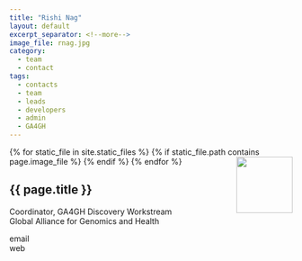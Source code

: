```yaml
---
title: "Rishi Nag"
layout: default
excerpt_separator: <!--more-->
image_file: rnag.jpg
category:
  - team
  - contact
tags:
  - contacts
  - team
  - leads
  - developers
  - admin
  - GA4GH
---
```


{% for static_file in site.static_files %}
  {% if static_file.path contains page.image_file %}
<img style="float: right; width: 100px;" src="{{ static_file.path | relative_url}}" />
  {% endif %}
{% endfor %}

## {{ page.title }}

Coordinator, GA4GH Discovery Workstream  
Global Alliance for Genomics and Health  

<!--more-->

email []()  
web []()  

